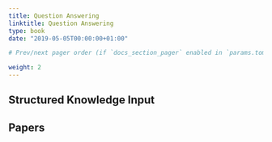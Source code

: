 ```yaml
---
title: Question Answering
linktitle: Question Answering
type: book
date: "2019-05-05T00:00:00+01:00"

# Prev/next pager order (if `docs_section_pager` enabled in `params.toml`)

weight: 2
---
```


## Structured Knowledge Input


## Papers
